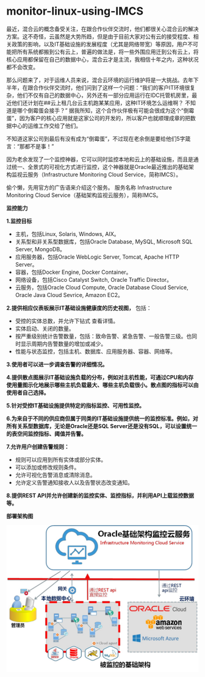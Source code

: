 # monitor-linux-using-IMCS
最近，混合云的概念备受关注，在跟合作伙伴交流时，他们都很关心混合云的解决方案。这不奇怪，云虽然是大势所趋，但是由于目前大家对公有云的接受程度、相关政策的影响，以及IT基础设施的发展程度（尤其是网络带宽）等原因，用户不可能把所有系统都搬到公有云上，普遍的做法是，将一些外围应用迁到公有云上，将核心应用都保留在自己的数据中心，混合云才是主流，我相信十年之内，这种状况都不会改变。

那么问题来了，对于运维人员来说，混合云环境的运行维护将是一大挑战。去年下半年，在跟合作伙伴交流时，他们问到了这样一个问题：“我们的客户IT环境很复杂，他们不仅有自己的数据中心，另外还有一部分应用运行在IDC托管机房里，最近他们还计划在##云上租几台云主机跑某某应用，这种IT环境怎么运维啊？ 不知道是哪个倒霉蛋会接手？” 据我所知，这个合作伙伴极有可能会很成为这个“倒霉蛋”，因为客户的核心应用就是这家公司的开发的，所以客户也就顺理成章的把数据中心的运维工作交给了他们。

不知道这家公司到最后有没有成为“倒霉蛋”，不过现在老余倒是要给他们5字箴言：“那都不是事！”

因为老余发现了一个监控神器，它可以同时监控本地和云上的基础设施，而且是通过统一、全景式的可视化方式进行监控，这个神器就是Oracle最近推出的基础架构监视云服务（Infrastructure Monitoring Cloud Service，简称IMCS）。

偷个懒，先用官方的广告语来介绍这个服务。
服务名称
Infrastructure Monitoring Cloud Service（基础架构监视云服务），简称IMCS。

**监控能力**

**1.监控目标**


- 主机，包括Linux, Solaris, Windows, AIX。 
- 关系型和非关系型数据库，包括Oracle Database, MySQL, Microsoft SQL Server, MongoDB。
- 应用服务器，包括Oracle WebLogic Server, Tomcat, Apache HTTP Server。
- 容器，包括Docker Engine, Docker Container。
- 网络设备，包括Cisco Catalyst Switch, Oracle Traffic Director。
- 云服务，包括Oracle Cloud Compute, Oracle Database Cloud Service, Oracle Java Cloud Sevrice, Amazon EC2。


**2.提供相应仪表板展示IT基础设施健康度的历史视图，**
包括：
- 受控的实体总数，并允许下钻式 查看详情。 
- 实体启动、关闭的数量。
- 按严重级别统计告警数量，包括：致命告警、紧急告警、一般告警三级。也同时显示周期内告警数量的增加或减少。
- 性能与状态监控，包括主机、数据库、应用服务器、容器、网络等。



**3.使用者可以进一步调查告警的详细情况。**

**4.提供散点图展示IT基础设施负载的分布，例如对主机性能，可通过CPU和内存使用量图示化地展示哪些主机负载最大、哪些主机负载很小。散点图的指标可以由使用者自己选择。**

**5.针对受控IT基础设施提供特定的指标监控、可用性监控。**

**6.为来自于不同的供应商但属于同类的IT基础设施提供统一的监控标准。例如，对所有关系型数据库，无论是Oracle还是SQL Server还是没有SQL，可以设置统一的表空间监控指标、阈值并告警。**

**7.允许用户创建告警规则：** 
- 规则可以应用到所有实体或部分实体。
- 可以添加或修改规则条件。 
- 允许可视化告警消息或清除消息。 
- 允许定义告警通知接收人以及告警状态改变通知。

**8.提供REST API并允许创建新的监控实体、监控指标，并利用API上载监控数据等。**


**部署架构图**

![IMCS架构图](https://github.com/cloud-is-coming/monitor-linux-using-IMCS/blob/master/imcs%20architect%201.jpg)
